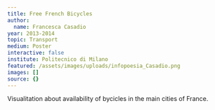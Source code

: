 ```yaml
---
title: Free French Bicycles
author:
  name: Francesca Casadio
year: 2013-2014
topic: Transport
medium: Poster
interactive: false
institute: Politecnico di Milano
featured: /assets/images/uploads/infopoesia_Casadio.png
images: []
source: {}
---
```

Visualitation about availability of bycicles in the main cities of France.
